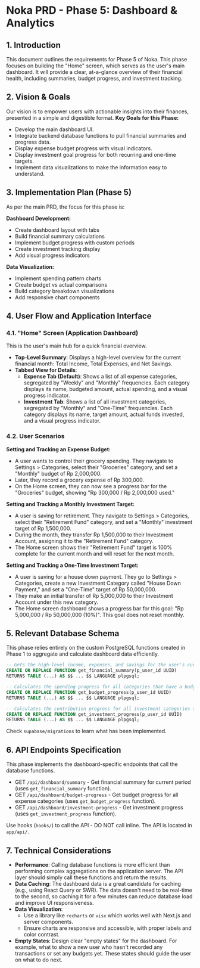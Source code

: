 # Noka PRD - Phase 5: Dashboard & Analytics

## 1. Introduction
This document outlines the requirements for Phase 5 of Noka. This phase focuses on building the "Home" screen, which serves as the user's main dashboard. It will provide a clear, at-a-glance overview of their financial health, including summaries, budget progress, and investment tracking.

## 2. Vision & Goals
Our vision is to empower users with actionable insights into their finances, presented in a simple and digestible format.
**Key Goals for this Phase:**
- Develop the main dashboard UI.
- Integrate backend database functions to pull financial summaries and progress data.
- Display expense budget progress with visual indicators.
- Display investment goal progress for both recurring and one-time targets.
- Implement data visualizations to make the information easy to understand.

## 3. Implementation Plan (Phase 5)
As per the main PRD, the focus for this phase is:

**Dashboard Development:**
- Create dashboard layout with tabs
- Build financial summary calculations
- Implement budget progress with custom periods
- Create investment tracking display
- Add visual progress indicators

**Data Visualization:**
- Implement spending pattern charts
- Create budget vs actual comparisons
- Build category breakdown visualizations
- Add responsive chart components

## 4. User Flow and Application Interface

### 4.1. "Home" Screen (Application Dashboard)
This is the user's main hub for a quick financial overview.
- **Top-Level Summary**: Displays a high-level overview for the current financial month: Total Income, Total Expenses, and Net Savings.
- **Tabbed View for Details**:
  - **Expense Tab (Default)**: Shows a list of all expense categories, segregated by "Weekly" and "Monthly" frequencies. Each category displays its name, budgeted amount, actual spending, and a visual progress indicator.
  - **Investment Tab**: Shows a list of all investment categories, segregated by "Monthly" and "One-Time" frequencies. Each category displays its name, target amount, actual funds invested, and a visual progress indicator.

### 4.2. User Scenarios

**Setting and Tracking an Expense Budget:**
- A user wants to control their grocery spending. They navigate to Settings > Categories, select their "Groceries" category, and set a "Monthly" budget of Rp 2,000,000.
- Later, they record a grocery expense of Rp 300,000.
- On the Home screen, they can now see a progress bar for the "Groceries" budget, showing "Rp 300,000 / Rp 2,000,000 used."

**Setting and Tracking a Monthly Investment Target:**
- A user is saving for retirement. They navigate to Settings > Categories, select their "Retirement Fund" category, and set a "Monthly" investment target of Rp 1,500,000.
- During the month, they transfer Rp 1,500,000 to their Investment Account, assigning it to the "Retirement Fund" category.
- The Home screen shows their "Retirement Fund" target is 100% complete for the current month and will reset for the next month.

**Setting and Tracking a One-Time Investment Target:**
- A user is saving for a house down payment. They go to Settings > Categories, create a new Investment Category called "House Down Payment," and set a "One-Time" target of Rp 50,000,000.
- They make an initial transfer of Rp 5,000,000 to their Investment Account under this new category.
- The Home screen dashboard shows a progress bar for this goal: "Rp 5,000,000 / Rp 50,000,000 (10%)". This goal does not reset monthly.

## 5. Relevant Database Schema
This phase relies entirely on the custom PostgreSQL functions created in Phase 1 to aggregate and calculate dashboard data efficiently.

```sql
-- Gets the high-level income, expenses, and savings for the user's current financial period.
CREATE OR REPLACE FUNCTION get_financial_summary(p_user_id UUID)
RETURNS TABLE (...) AS $$ ... $$ LANGUAGE plpgsql;

-- Calculates the spending progress for all categories that have a budget.
CREATE OR REPLACE FUNCTION get_budget_progress(p_user_id UUID)
RETURNS TABLE (...) AS $$ ... $$ LANGUAGE plpgsql;

-- Calculates the contribution progress for all investment categories that have a target.
CREATE OR REPLACE FUNCTION get_investment_progress(p_user_id UUID)
RETURNS TABLE (...) AS $$ ... $$ LANGUAGE plpgsql;
```

Check `supabase/migrations` to learn what has been implemented.

## 6. API Endpoints Specification
This phase implements the dashboard-specific endpoints that call the database functions.

- GET `/api/dashboard/summary` - Get financial summary for current period (uses `get_financial_summary` function).
- GET `/api/dashboard/budget-progress` - Get budget progress for all expense categories (uses `get_budget_progress` function).
- GET `/api/dashboard/investment-progress` - Get investment progress (uses `get_investment_progress` function).

Use hooks (`hooks/`) to call the API - DO NOT call inline. The API is located in `app/api/`.

## 7. Technical Considerations
- **Performance**: Calling database functions is more efficient than performing complex aggregations on the application server. The API layer should simply call these functions and return the results.
- **Data Caching**: The dashboard data is a great candidate for caching (e.g., using React Query or SWR). The data doesn't need to be real-time to the second, so caching it for a few minutes can reduce database load and improve UI responsiveness.
- **Data Visualization**:
    - Use a library like `recharts` or `visx` which works well with Next.js and server components.
    - Ensure charts are responsive and accessible, with proper labels and color contrast.
- **Empty States**: Design clear "empty states" for the dashboard. For example, what to show a new user who hasn't recorded any transactions or set any budgets yet. These states should guide the user on what to do next. 